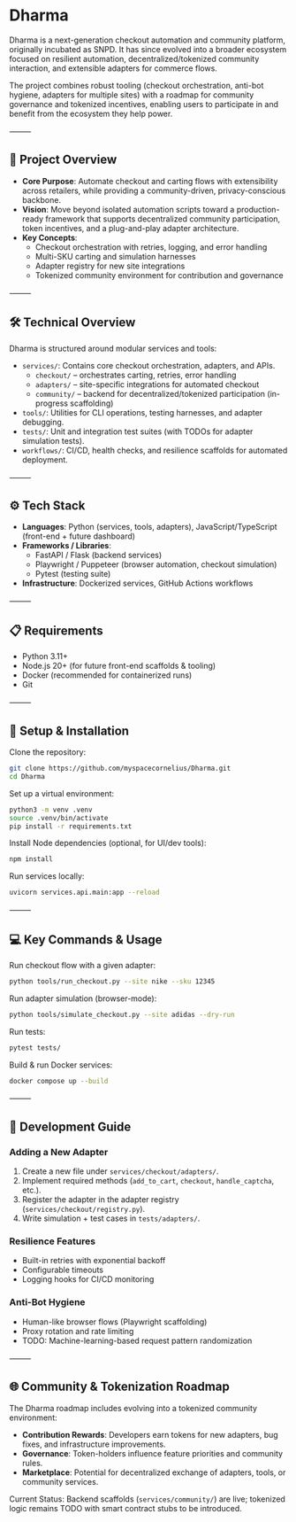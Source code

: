 # Dharma

Dharma is a next-generation checkout automation and community platform, originally incubated as SNPD. It has since evolved into a broader ecosystem focused on resilient automation, decentralized/tokenized community interaction, and extensible adapters for commerce flows.

The project combines robust tooling (checkout orchestration, anti-bot hygiene, adapters for multiple sites) with a roadmap for community governance and tokenized incentives, enabling users to participate in and benefit from the ecosystem they help power.

⸻

## 🚀 Project Overview
* **Core Purpose**: Automate checkout and carting flows with extensibility across retailers, while providing a community-driven, privacy-conscious backbone.
* **Vision**: Move beyond isolated automation scripts toward a production-ready framework that supports decentralized community participation, token incentives, and a plug-and-play adapter architecture.
* **Key Concepts**:
    * Checkout orchestration with retries, logging, and error handling
    * Multi-SKU carting and simulation harnesses
    * Adapter registry for new site integrations
    * Tokenized community environment for contribution and governance

⸻

## 🛠️ Technical Overview

Dharma is structured around modular services and tools:
* `services/`: Contains core checkout orchestration, adapters, and APIs.
    * `checkout/` – orchestrates carting, retries, error handling
    * `adapters/` – site-specific integrations for automated checkout
    * `community/` – backend for decentralized/tokenized participation (in-progress scaffolding)
* `tools/`: Utilities for CLI operations, testing harnesses, and adapter debugging.
* `tests/`: Unit and integration test suites (with TODOs for adapter simulation tests).
* `workflows/`: CI/CD, health checks, and resilience scaffolds for automated deployment.

⸻

## ⚙️ Tech Stack
* **Languages**: Python (services, tools, adapters), JavaScript/TypeScript (front-end + future dashboard)
* **Frameworks / Libraries**:
    * FastAPI / Flask (backend services)
    * Playwright / Puppeteer (browser automation, checkout simulation)
    * Pytest (testing suite)
* **Infrastructure**: Dockerized services, GitHub Actions workflows

⸻

## 📋 Requirements
* Python 3.11+
* Node.js 20+ (for future front-end scaffolds & tooling)
* Docker (recommended for containerized runs)
* Git

⸻

## 🔧 Setup & Installation

Clone the repository:

```bash
git clone https://github.com/myspacecornelius/Dharma.git
cd Dharma
```

Set up a virtual environment:

```bash
python3 -m venv .venv
source .venv/bin/activate
pip install -r requirements.txt
```

Install Node dependencies (optional, for UI/dev tools):

```bash
npm install
```

Run services locally:

```bash
uvicorn services.api.main:app --reload
```

⸻

## 💻 Key Commands & Usage

Run checkout flow with a given adapter:

```bash
python tools/run_checkout.py --site nike --sku 12345
```

Run adapter simulation (browser-mode):

```bash
python tools/simulate_checkout.py --site adidas --dry-run
```

Run tests:

```bash
pytest tests/
```

Build & run Docker services:

```bash
docker compose up --build
```

⸻

## 🧩 Development Guide

### Adding a New Adapter
1. Create a new file under `services/checkout/adapters/`.
2. Implement required methods (`add_to_cart`, `checkout`, `handle_captcha`, etc.).
3. Register the adapter in the adapter registry (`services/checkout/registry.py`).
4. Write simulation + test cases in `tests/adapters/`.

### Resilience Features
* Built-in retries with exponential backoff
* Configurable timeouts
* Logging hooks for CI/CD monitoring

### Anti-Bot Hygiene
* Human-like browser flows (Playwright scaffolding)
* Proxy rotation and rate limiting
* TODO: Machine-learning-based request pattern randomization

⸻

## 🌐 Community & Tokenization Roadmap

The Dharma roadmap includes evolving into a tokenized community environment:
* **Contribution Rewards**: Developers earn tokens for new adapters, bug fixes, and infrastructure improvements.
* **Governance**: Token-holders influence feature priorities and community rules.
* **Marketplace**: Potential for decentralized exchange of adapters, tools, or community services.

Current Status: Backend scaffolds (`services/community/`) are live; tokenized logic remains TODO with smart contract stubs to be introduced.

